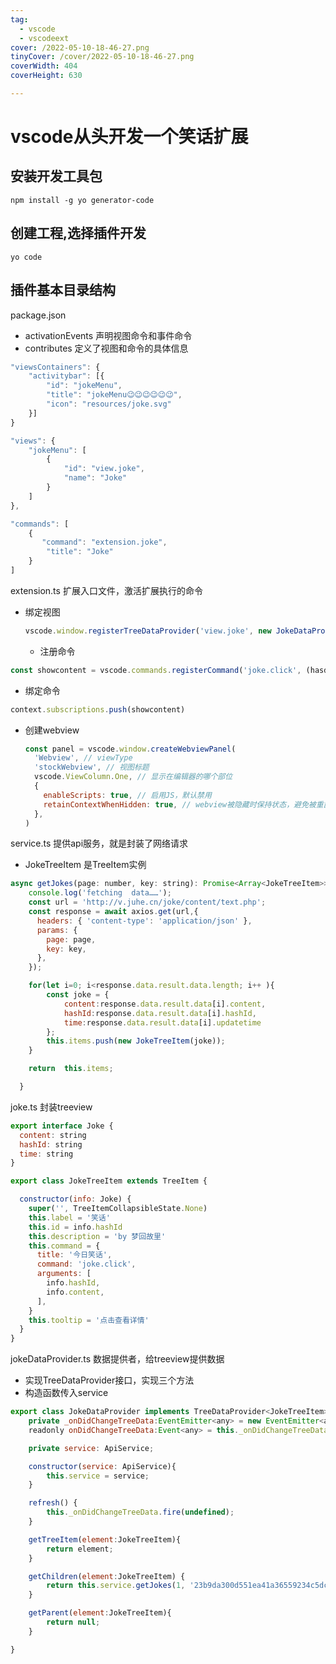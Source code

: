 ```yaml
---
tag:
  - vscode
  - vscodeext
cover: /2022-05-10-18-46-27.png
tinyCover: /cover/2022-05-10-18-46-27.png
coverWidth: 404
coverHeight: 630

---
```


# vscode从头开发一个笑话扩展

## 安装开发工具包

```shell
npm install -g yo generator-code
```

## 创建工程,选择插件开发

```shell
yo code
```

## 插件基本目录结构

package.json

* activationEvents 声明视图命令和事件命令
* contributes 定义了视图和命令的具体信息

```js
"viewsContainers": {
    "activitybar": [{
        "id": "jokeMenu",
        "title": "jokeMenu😉😉😉😉😉😉",
        "icon": "resources/joke.svg"
    }]
}
```

```js
"views": {
    "jokeMenu": [
        {
            "id": "view.joke",
            "name": "Joke"
        }
    ]
},
```

```js
"commands": [
    {
       "command": "extension.joke",
        "title": "Joke"
    }
]
```

extension.ts 扩展入口文件，激活扩展执行的命令

* 绑定视图

  ```js
  vscode.window.registerTreeDataProvider('view.joke', new JokeDataProvider(service))
  ```

  * 注册命令

```js
const showcontent = vscode.commands.registerCommand('joke.click', (hasdId, content) => {})
```

* 绑定命令

```js
context.subscriptions.push(showcontent)
```

* 创建webview

  ```js
  const panel = vscode.window.createWebviewPanel(
    'Webview', // viewType
    'stockWebview', // 视图标题
    vscode.ViewColumn.One, // 显示在编辑器的哪个部位
    {
      enableScripts: true, // 启用JS，默认禁用
      retainContextWhenHidden: true, // webview被隐藏时保持状态，避免被重置
    },
  )
  ```

service.ts 提供api服务，就是封装了网络请求

* JokeTreeItem 是TreeItem实例

```js
async getJokes(page: number, key: string): Promise<Array<JokeTreeItem>> {
    console.log('fetching  data……');
    const url = 'http://v.juhe.cn/joke/content/text.php';
    const response = await axios.get(url,{
      headers: { 'content-type': 'application/json' },
      params: {
        page: page,
        key: key,
      },
    });

    for(let i=0; i<response.data.result.data.length; i++ ){
        const joke = {
            content:response.data.result.data[i].content,
            hashId:response.data.result.data[i].hashId,
            time:response.data.result.data[i].updatetime
        };
        this.items.push(new JokeTreeItem(joke));
    }

    return  this.items;

  }
```

joke.ts 封装treeview

```js
export interface Joke {
  content: string
  hashId: string
  time: string
}

export class JokeTreeItem extends TreeItem {

  constructor(info: Joke) {
    super('', TreeItemCollapsibleState.None)
    this.label = '笑话'
    this.id = info.hashId
    this.description = 'by 梦回故里'
    this.command = {
      title: '今日笑话',
      command: 'joke.click',
      arguments: [
        info.hashId,
        info.content,
      ],
    }
    this.tooltip = '点击查看详情'
  }
}
```

jokeDataProvider.ts 数据提供者，给treeview提供数据

* 实现TreeDataProvider接口，实现三个方法
* 构造函数传入service

```js
export class JokeDataProvider implements TreeDataProvider<JokeTreeItem>{
    private _onDidChangeTreeData:EventEmitter<any> = new EventEmitter<any>();
    readonly onDidChangeTreeData:Event<any> = this._onDidChangeTreeData.event;

    private service: ApiService;

    constructor(service: ApiService){
        this.service = service;
    }

    refresh() {
        this._onDidChangeTreeData.fire(undefined);
    }

    getTreeItem(element:JokeTreeItem){
        return element;
    }

    getChildren(element:JokeTreeItem) {
        return this.service.getJokes(1, '23b9da300d551ea41a36559234c5dc64');
    }

    getParent(element:JokeTreeItem){
        return null;
    }

}
```

